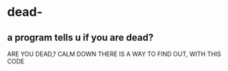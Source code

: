 # dead-
a program tells u if you are dead?
---------------------------------------
ARE YOU DEAD,? CALM DOWN THERE IS A WAY TO FIND OUT, WITH THIS CODE
